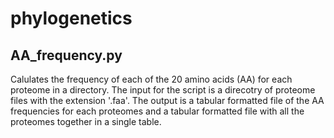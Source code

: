 # phylogenetics
## AA_frequency.py
Calulates the frequency of each of the 20 amino acids (AA) for each proteome in a directory. The input for the script is a direcotry of proteome files with the extension '.faa'. The output is a tabular formatted file of the AA frequencies for each proteomes and a tabular formatted file with all the proteomes together in a single table.
